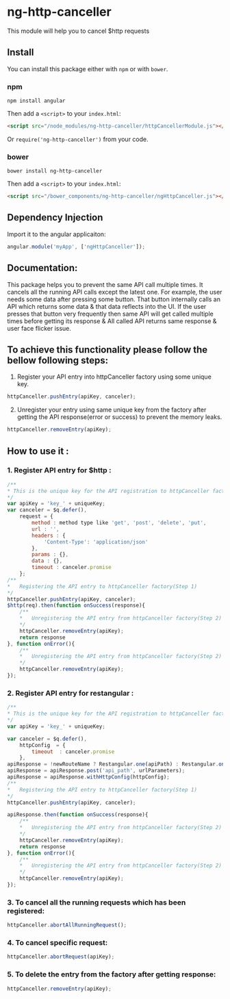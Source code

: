 # ng-http-canceller
This module will help you to cancel $http requests

## Install
You can install this package either with `npm` or with `bower`.


### npm

```shell
npm install angular
```

Then add a `<script>` to your `index.html`:

```html
<script src="/node_modules/ng-http-canceller/httpCancellerModule.js"></script>
```

Or `require('ng-http-canceller')` from your code.

### bower

```shell
bower install ng-http-canceller
```

Then add a `<script>` to your `index.html`:

```html
<script src="/bower_components/ng-http-canceller/ngHttpCanceller.js"></script>
```

## Dependency Injection
Import it to the angular applicaiton:
```javascript
angular.module('myApp', ['ngHttpCanceller']);
```

## Documentation:
This package helps you to prevent the same API call multiple times. 
It cancels all the running API calls except the latest one. For example, 
the user needs some data after pressing some button. That button internally 
calls an API which returns some data & that data reflects into the UI. 
If the user presses that button very frequently then same API will get 
called multiple times before getting its response & All called API returns 
same response & user face flicker issue.

## To achieve this functionality please follow the bellow following steps:

1. Register your API entry into  httpCanceller factory using some unique key.
```javascript
httpCanceller.pushEntry(apiKey, canceler);
```

2. Unregister your entry using same unique key from the factory after getting the API response(error or success) 
   to prevent the memory leaks.
```javascript
httpCanceller.removeEntry(apiKey);
```

## How to use it :

### 1. Register API entry for $http :
```javascript
/**
* This is the unique key for the API registration to httpCanceller factory.
*/
var apiKey = 'key_' + uniqueKey; 
var canceler = $q.defer(),
    request = {
  		method : method type like 'get', 'post', 'delete', 'put',
  		url : '',
  		headers : {
  			'Content-Type': 'application/json'
  		},
  		params : {},
  		data : {},
  		timeout : canceler.promise
    };
/**
*	Registering the API entry to httpCanceller factory(Step 1)
*/  
httpCanceller.pushEntry(apiKey, canceler);
$http(req).then(function onSuccess(response){
  	/**
	*	Unregistering the API entry from httpCanceller factory(Step 2)
	*/
	httpCanceller.removeEntry(apiKey);
	return response
}, function onError(){
  	/**
	*	Unregistering the API entry from httpCanceller factory(Step 2)
	*/ 
	httpCanceller.removeEntry(apiKey);
});
```
### 2. Register API entry for restangular : 
```javascript
/**
* This is the unique key for the API registration to httpCanceller factory.
*/
var apiKey = 'key_' + uniqueKey;

var canceler = $q.defer(),
	httpConfig  = {
		timeout  : canceler.promise
	},
apiResponse = !newRouteName ? Restangular.one(apiPath) : Restangular.oneUrl(newRouteName, apiPath);
apiResponse = apiResponse.post('api_path', urlParameters);
apiResponse = apiResponse.withHttpConfig(httpConfig);
/**
*	Registering the API entry to httpCanceller factory(Step 1)
*/	
httpCanceller.pushEntry(apiKey, canceler);

apiResponse.then(function onSuccess(response){
	/**
	*	Unregistering the API entry from httpCanceller factory(Step 2)
	*/
	httpCanceller.removeEntry(apiKey);
	return response
}, function onError(){
  	/**
	*	Unregistering the API entry from httpCanceller factory(Step 2)
	*/
	httpCanceller.removeEntry(apiKey);
});
```

### 3. To cancel all the running requests which has been registered:
```javascript
httpCanceller.abortAllRunningRequest();
```

### 4.  To cancel specific request:
```javascript
httpCanceller.abortRequest(apiKey);
```

### 5. To delete the entry from the factory after getting response:
```javascript
httpCanceller.removeEntry(apiKey);
```
